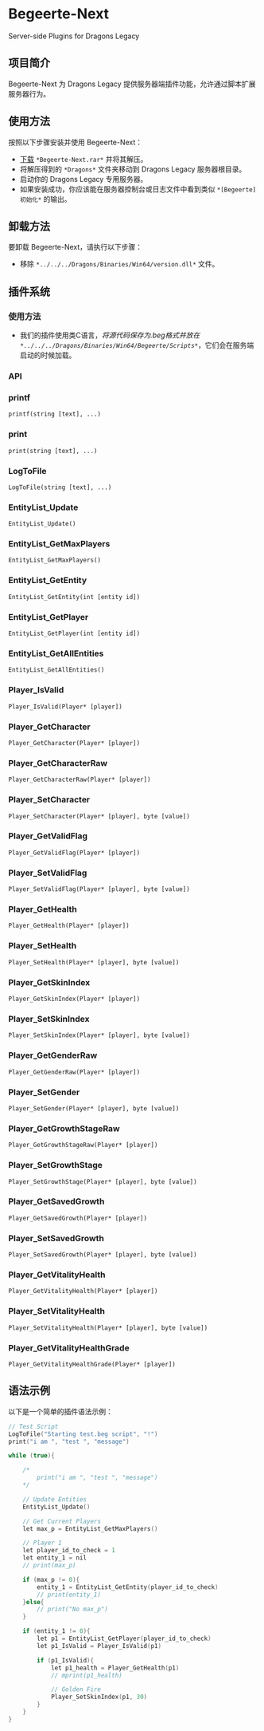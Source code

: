 # Begeerte-Next

Server-side Plugins for Dragons Legacy

## 项目简介

Begeerte-Next 为 Dragons Legacy 提供服务器端插件功能，允许通过脚本扩展服务器行为。

## 使用方法

按照以下步骤安装并使用 Begeerte-Next：

* [下载](https://github.com/zetsr/Begeerte-Next/releases) `*Begeerte-Next.rar*` 并将其解压。
* 将解压得到的 `*Dragons*` 文件夹移动到 Dragons Legacy 服务器根目录。
* 启动你的 Dragons Legacy 专用服务器。
* 如果安装成功，你应该能在服务器控制台或日志文件中看到类似 `*[Begeerte] 初始化*` 的输出。

## 卸载方法

要卸载 Begeerte-Next，请执行以下步骤：

* 移除 `*../../../Dragons/Binaries/Win64/version.dll*` 文件。

## 插件系统

### 使用方法

* 我们的插件使用类C语言，*将源代码保存为.beg格式并放在 `*../../../Dragons/Binaries/Win64/Begeerte/Scripts*`*，它们会在服务端启动的时候加载。

### API

### printf
```
printf(string [text], ...)
```

### print
```
print(string [text], ...)
```

### LogToFile
```
LogToFile(string [text], ...)
```

### EntityList_Update
```
EntityList_Update()
```

### EntityList_GetMaxPlayers
```
EntityList_GetMaxPlayers()
```

### EntityList_GetEntity
```
EntityList_GetEntity(int [entity id])
```

### EntityList_GetPlayer
```
EntityList_GetPlayer(int [entity id])
```

### EntityList_GetAllEntities
```
EntityList_GetAllEntities()
```

### Player_IsValid
```
Player_IsValid(Player* [player])
```

### Player_GetCharacter
```
Player_GetCharacter(Player* [player])
```

### Player_GetCharacterRaw
```
Player_GetCharacterRaw(Player* [player])
```

### Player_SetCharacter
```
Player_SetCharacter(Player* [player], byte [value])
```

### Player_GetValidFlag
```
Player_GetValidFlag(Player* [player])
```

### Player_SetValidFlag
```
Player_SetValidFlag(Player* [player], byte [value])
```

### Player_GetHealth
```
Player_GetHealth(Player* [player])
```

### Player_SetHealth
```
Player_SetHealth(Player* [player], byte [value])
```

### Player_GetSkinIndex
```
Player_GetSkinIndex(Player* [player])
```

### Player_SetSkinIndex
```
Player_SetSkinIndex(Player* [player], byte [value])
```

### Player_GetGenderRaw
```
Player_GetGenderRaw(Player* [player])
```

### Player_SetGender
```
Player_SetGender(Player* [player], byte [value])
```

### Player_GetGrowthStageRaw
```
Player_GetGrowthStageRaw(Player* [player])
```

### Player_SetGrowthStage
```
Player_SetGrowthStage(Player* [player], byte [value])
```

### Player_GetSavedGrowth
```
Player_GetSavedGrowth(Player* [player])
```

### Player_SetSavedGrowth
```
Player_SetSavedGrowth(Player* [player], byte [value])
```

### Player_GetVitalityHealth
```
Player_GetVitalityHealth(Player* [player])
```

### Player_SetVitalityHealth
```
Player_SetVitalityHealth(Player* [player], byte [value])
```

### Player_GetVitalityHealthGrade
```
Player_GetVitalityHealthGrade(Player* [player])
```

## 语法示例

以下是一个简单的插件语法示例：

```c
// Test Script
LogToFile("Starting test.beg script", "!")
print("i am ", "test ", "message")

while (true){

    /*
        print("i am ", "test ", "message")
    */

    // Update Entities
    EntityList_Update()

    // Get Current Players
    let max_p = EntityList_GetMaxPlayers()

    // Player 1
    let player_id_to_check = 1
    let entity_1 = nil
    // print(max_p)

    if (max_p != 0){
        entity_1 = EntityList_GetEntity(player_id_to_check)
        // print(entity_1)
    }else{
        // print("No max_p")
    }

    if (entity_1 != 0){
        let p1 = EntityList_GetPlayer(player_id_to_check)
        let p1_IsValid = Player_IsValid(p1)

        if (p1_IsValid){
            let p1_health = Player_GetHealth(p1)
            // mprint(p1_health)

            // Golden Fire
            Player_SetSkinIndex(p1, 30)
        }
    }
}
